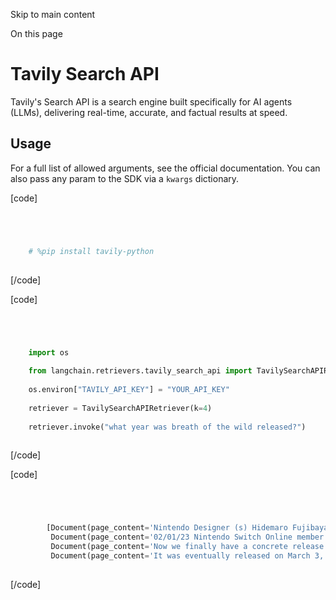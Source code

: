

Skip to main content

On this page

# Tavily Search API

Tavily's Search API is a search engine built specifically for AI agents (LLMs), delivering real-time, accurate, and factual results at speed.

## Usage​

For a full list of allowed arguments, see the official documentation. You can also pass any param to the SDK via a `kwargs` dictionary.

[code]
```python




    # %pip install tavily-python  
    


```
[/code]


[code]
```python




    import os  
      
    from langchain.retrievers.tavily_search_api import TavilySearchAPIRetriever  
      
    os.environ["TAVILY_API_KEY"] = "YOUR_API_KEY"  
      
    retriever = TavilySearchAPIRetriever(k=4)  
      
    retriever.invoke("what year was breath of the wild released?")  
    


```
[/code]


[code]
```python




        [Document(page_content='Nintendo Designer (s) Hidemaro Fujibayashi (director) Eiji Aonuma (producer/group manager) Release date (s) United States of America: • March 3, 2017 Japan: • March 3, 2017 Australia / New Zealand: • March 2, 2017 Belgium: • March 3, 2017 Hong Kong: • Feburary 1, 2018 South Korea: • February 1, 2018 The UK / Ireland: • March 3, 2017 Content ratings', metadata={'title': 'The Legend of Zelda: Breath of the Wild - Zelda Wiki', 'source': 'https://zelda.fandom.com/wiki/The_Legend_of_Zelda:_Breath_of_the_Wild', 'score': 0.96994, 'images': None}),  
         Document(page_content='02/01/23 Nintendo Switch Online member exclusive: Save on two digital games Read more 09/13/22 Out of the Shadows … the Legend of Zelda: Tears of the Kingdom Launches for Nintendo Switch on May...', metadata={'title': 'The Legend of Zelda™: Breath of the Wild - Nintendo', 'source': 'https://www.nintendo.com/store/products/the-legend-of-zelda-breath-of-the-wild-switch/', 'score': 0.94346, 'images': None}),  
         Document(page_content='Now we finally have a concrete release date of May 12, 2023. The date was announced alongside this brief (and mysterious) new trailer that also confirmed its title: The Legend of Zelda: Tears...', metadata={'title': 'The Legend of Zelda: Tears of the Kingdom: Release Date, Gameplay ... - IGN', 'source': 'https://www.ign.com/articles/the-legend-of-zelda-breath-of-the-wild-2-release-date-gameplay-news-rumors', 'score': 0.94145, 'images': None}),  
         Document(page_content='It was eventually released on March 3, 2017, as a launch game for the Switch and the final Nintendo game for the Wii U. It received widespread acclaim and won numerous Game of the Year accolades. Critics praised its open-ended gameplay, open-world design, and attention to detail, though some criticized its technical performance.', metadata={'title': 'The Legend of Zelda: Breath of the Wild - Wikipedia', 'source': 'https://en.wikipedia.org/wiki/The_Legend_of_Zelda:_Breath_of_the_Wild', 'score': 0.92102, 'images': None})]  
    


```
[/code]


